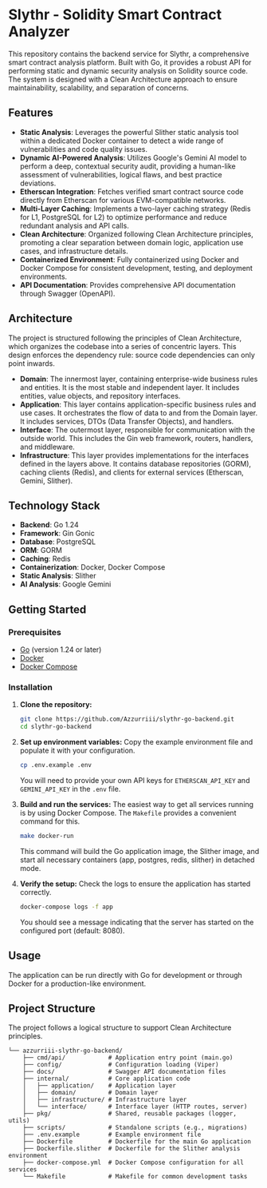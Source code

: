 # Slythr - Solidity Smart Contract Analyzer

This repository contains the backend service for Slythr, a comprehensive smart contract analysis platform. Built with Go, it provides a robust API for performing static and dynamic security analysis on Solidity source code. The system is designed with a Clean Architecture approach to ensure maintainability, scalability, and separation of concerns.

## Features

- **Static Analysis**: Leverages the powerful Slither static analysis tool within a dedicated Docker container to detect a wide range of vulnerabilities and code quality issues.
- **Dynamic AI-Powered Analysis**: Utilizes Google's Gemini AI model to perform a deep, contextual security audit, providing a human-like assessment of vulnerabilities, logical flaws, and best practice deviations.
- **Etherscan Integration**: Fetches verified smart contract source code directly from Etherscan for various EVM-compatible networks.
- **Multi-Layer Caching**: Implements a two-layer caching strategy (Redis for L1, PostgreSQL for L2) to optimize performance and reduce redundant analysis and API calls.
- **Clean Architecture**: Organized following Clean Architecture principles, promoting a clear separation between domain logic, application use cases, and infrastructure details.
- **Containerized Environment**: Fully containerized using Docker and Docker Compose for consistent development, testing, and deployment environments.
- **API Documentation**: Provides comprehensive API documentation through Swagger (OpenAPI).

## Architecture

The project is structured following the principles of Clean Architecture, which organizes the codebase into a series of concentric layers. This design enforces the dependency rule: source code dependencies can only point inwards.

- **Domain**: The innermost layer, containing enterprise-wide business rules and entities. It is the most stable and independent layer. It includes entities, value objects, and repository interfaces.
- **Application**: This layer contains application-specific business rules and use cases. It orchestrates the flow of data to and from the Domain layer. It includes services, DTOs (Data Transfer Objects), and handlers.
- **Interface**: The outermost layer, responsible for communication with the outside world. This includes the Gin web framework, routers, handlers, and middleware.
- **Infrastructure**: This layer provides implementations for the interfaces defined in the layers above. It contains database repositories (GORM), caching clients (Redis), and clients for external services (Etherscan, Gemini, Slither).

## Technology Stack

- **Backend**: Go 1.24
- **Framework**: Gin Gonic
- **Database**: PostgreSQL
- **ORM**: GORM
- **Caching**: Redis
- **Containerization**: Docker, Docker Compose
- **Static Analysis**: Slither
- **AI Analysis**: Google Gemini

## Getting Started

### Prerequisites

- [Go](https://golang.org/doc/install) (version 1.24 or later)
- [Docker](https://docs.docker.com/get-docker/)
- [Docker Compose](https://docs.docker.com/compose/install/)

### Installation

1.  **Clone the repository:**

    ```sh
    git clone https://github.com/Azzurriii/slythr-go-backend.git
    cd slythr-go-backend
    ```

2.  **Set up environment variables:**
    Copy the example environment file and populate it with your configuration.

    ```sh
    cp .env.example .env
    ```

    You will need to provide your own API keys for `ETHERSCAN_API_KEY` and `GEMINI_API_KEY` in the `.env` file.

3.  **Build and run the services:**
    The easiest way to get all services running is by using Docker Compose. The `Makefile` provides a convenient command for this.

    ```sh
    make docker-run
    ```

    This command will build the Go application image, the Slither image, and start all necessary containers (app, postgres, redis, slither) in detached mode.

4.  **Verify the setup:**
    Check the logs to ensure the application has started correctly.
    ```sh
    docker-compose logs -f app
    ```
    You should see a message indicating that the server has started on the configured port (default: 8080).

## Usage

The application can be run directly with Go for development or through Docker for a production-like environment.

## Project Structure

The project follows a logical structure to support Clean Architecture principles.

```
└── azzurriii-slythr-go-backend/
    ├── cmd/api/            # Application entry point (main.go)
    ├── config/             # Configuration loading (Viper)
    ├── docs/               # Swagger API documentation files
    ├── internal/           # Core application code
    │   ├── application/    # Application layer
    │   ├── domain/         # Domain layer
    │   ├── infrastructure/ # Infrastructure layer
    │   └── interface/      # Interface layer (HTTP routes, server)
    ├── pkg/                # Shared, reusable packages (logger, utils)
    ├── scripts/            # Standalone scripts (e.g., migrations)
    ├── .env.example        # Example environment file
    ├── Dockerfile          # Dockerfile for the main Go application
    ├── Dockerfile.slither  # Dockerfile for the Slither analysis environment
    ├── docker-compose.yml  # Docker Compose configuration for all services
    └── Makefile            # Makefile for common development tasks
```
